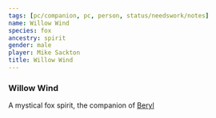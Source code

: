 ```yaml
---
tags: [pc/companion, pc, person, status/needswork/notes]
name: Willow Wind
species: fox
ancestry: spirit
gender: male
player: Mike Sackton
title: Willow Wind
---
```

### Willow Wind

A mystical fox spirit, the companion of [Beryl](<../beryl.md>)